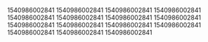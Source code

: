 1540986002841
1540986002841
1540986002841
1540986002841
1540986002841
1540986002841
1540986002841
1540986002841
1540986002841
1540986002841
1540986002841
1540986002841
1540986002841
1540986002841
1540986002841